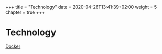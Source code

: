 +++
title = "Technology"
date = 2020-04-26T13:41:39+02:00
weight = 5
chapter = true
+++

# Technology

[Docker](docker/)

